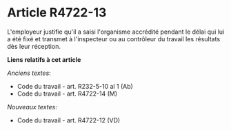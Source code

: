 # Article R4722-13

L'employeur justifie qu'il a saisi l'organisme accrédité pendant le délai qui lui a été fixé et transmet à l'inspecteur ou au
contrôleur du travail les résultats dès leur réception.

**Liens relatifs à cet article**

_Anciens textes_:

  - Code du travail - art. R232-5-10 al 1 (Ab)
  - Code du travail - art. R4722-14 (M)

_Nouveaux textes_:

  - Code du travail - art. R4722-12 (VD)
